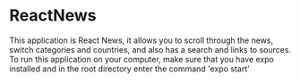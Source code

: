 # ReactNews 
This application is React News, it allows you to scroll through the news, switch categories and countries, and also has a search and links to sources.
To run this application on your computer, make sure that you have expo installed and in the root directory enter the command 'expo start'
